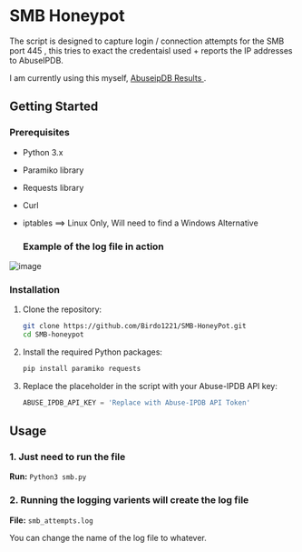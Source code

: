 # SMB Honeypot

The script is designed to capture login / connection attempts for the SMB port 445 , this tries to exact the credentaisl used + reports the IP addresses to AbuseIPDB. 

I am currently using this myself, [ AbuseipDB Results ](https://www.abuseipdb.com/user/137416) .

## Getting Started
### Prerequisites
- Python 3.x
- Paramiko library
- Requests library
- Curl
- iptables  ==> Linux Only, Will need to find a Windows Alternative


  ### Example of the log file in action 
![image](https://github.com/user-attachments/assets/f0cc7367-d557-4ff5-92ab-f63a73ec1f5f)



### Installation

1. Clone the repository:
    ```sh
    git clone https://github.com/Birdo1221/SMB-HoneyPot.git
    cd SMB-honeypot
    ```

2. Install the required Python packages:
    ```sh
    pip install paramiko requests
    ```

3. Replace the placeholder in the script with your Abuse-IPDB API key:
    ```python
    ABUSE_IPDB_API_KEY = 'Replace with Abuse-IPDB API Token'
    ```
## Usage

### 1. Just need to run the file

**Run:** `Python3 smb.py`

### 2. Running the logging varients will create the log file
**File:** `smb_attempts.log`

   You can change the name of the log file to whatever.
